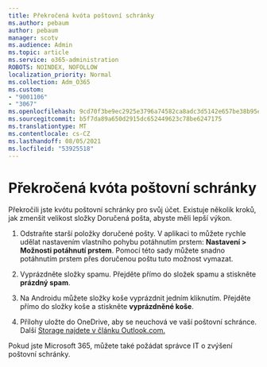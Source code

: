 ```yaml
---
title: Překročená kvóta poštovní schránky
ms.author: pebaum
author: pebaum
manager: scotv
ms.audience: Admin
ms.topic: article
ms.service: o365-administration
ROBOTS: NOINDEX, NOFOLLOW
localization_priority: Normal
ms.collection: Adm_O365
ms.custom:
- "9001106"
- "3067"
ms.openlocfilehash: 9cd70f3be9ec2925e3796a74582ca8adc3d5142e657be38b95e694e43db670c0
ms.sourcegitcommit: b5f7da89a650d2915dc652449623c78be6247175
ms.translationtype: MT
ms.contentlocale: cs-CZ
ms.lasthandoff: 08/05/2021
ms.locfileid: "53925518"
---
```

# <a name="mailbox-quota-exceeded"></a>Překročená kvóta poštovní schránky

Překročili jste kvótu poštovní schránky pro svůj účet. Existuje několik kroků, jak zmenšit velikost složky Doručená pošta, abyste měli lepší výkon.

1. Odstraňte starší položky doručené pošty. V aplikaci to můžete rychle udělat nastavením vlastního pohybu potáhnutím prstem: **Nastavení > Možnosti potáhnutí prstem**. Pomocí této sady můžete snadno potáhnutím prstem přes doručenou poštu tuto možnost vymazat.

2. Vyprázdněte složky spamu. Přejděte přímo do složek spamu a stiskněte **prázdný spam**.

3. Na Androidu můžete složky koše vyprázdnit jedním kliknutím. Přejděte přímo do složky koše a stiskněte **vyprázdněné koše**. 

4. Přílohy uložte do OneDrive, aby se neuchová ve vaší poštovní schránce. Další [Storage najdete v článku Outlook.com.](https://support.office.com/article/storage-limits-in-outlook-com-7ac99134-69e5-4619-ac0b-2d313bba5e9e) 

Pokud jste Microsoft 365, můžete také požádat správce IT o zvýšení poštovní schránky.